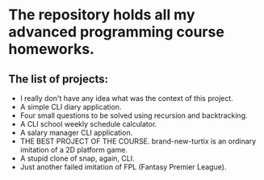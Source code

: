 # The repository holds all my advanced programming course homeworks.

## The list of projects:

* I really don't have any idea what was the context of this project.
* A simple CLI diary application.
* Four small questions to be solved using recursion and backtracking.
* A CLI school weekly schedule calculator.
* A salary manager CLI application.
* THE BEST PROJECT OF THE COURSE. brand-new-turtix is an ordinary imitation of a 2D platform game.
* A stupid clone of snap, again, CLI.
* Just another failed imitation of FPL (Fantasy Premier League).
